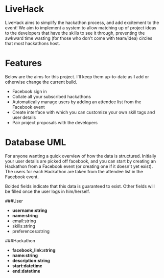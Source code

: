 LiveHack
========
LiveHack aims to simplify the hackathon process, and add excitement to the
event! We aim to implement a system to allow matching up of project ideas to
the developers that have the skills to see it through, preventing the awkward
time wasting (for those who don't come with team/idea) circles that most 
hackathons host.

Features
========
Below are the aims for this project. I'll keep them up-to-date as I add or
otherwise change the current build.

 - Facebook sign in
 - Collate all your subscribed hackathons
 - Automatically manage users by adding an attendee list from the Facebook event
 - Create interface with which you can customize your own skill tags and user details
 - Pair project proposals with the developers

Database UML
============
For anyone wanting a quick overview of how the data is structured.
Initially your user details are picked off facebook, and you can start by creating
an Hackathon from a Facebook event (or creating one if it doesn't yet exist).
The users for each Hackathon are taken from the attendee list in the Facebook event.

Bolded fields indicate that this data is guaranteed to exist. Other fields will be 
filled once the user logs in him/herself.

###User
 - **username:string**
 - **name:string**
 - email:string
 - skills:string
 - preferences:string

###Hackathon
 - **facebook_link:string**
 - **name:string**
 - **description:string**
 - **start:datetime**
 - **end:datetime**
 
